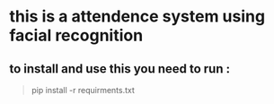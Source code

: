 # this is a attendence system using facial recognition

## to install and use this you need to run :

> pip install -r requirments.txt